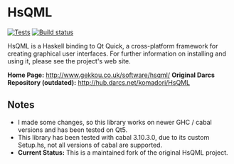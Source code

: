 # HsQML

[![Tests](https://github.com/prolic/HsQML/workflows/Tests/badge.svg)](https://github.com/prolic/HsQML/actions?query=workflow%3ATests)
[![Build status](https://ci.appveyor.com/api/projects/status/github/prolic/HsQML?svg=true)](https://ci.appveyor.com/project/prolic/hsqml)

HsQML is a Haskell binding to Qt Quick, a cross-platform framework for creating
graphical user interfaces. For further information on installing and using it,
please see the project's web site.

**Home Page:** http://www.gekkou.co.uk/software/hsqml/
**Original Darcs Repository (outdated):** http://hub.darcs.net/komadori/HsQML

## Notes
- I made some changes, so this library works on newer GHC / cabal versions and has been tested on Qt5.
- This library has been tested with cabal 3.10.3.0, due to its custom Setup.hs, not all versions of cabal are supported.
- **Current Status:** This is a maintained fork of the original HsQML project.
